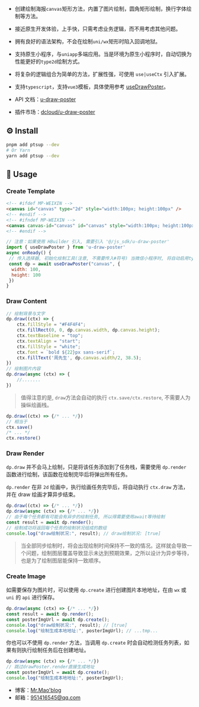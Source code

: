- 创建绘制海报`canvas`矩形方法，内置了图片绘制，圆角矩形绘制，换行字体绘制等方法。
- 接近原生开发体验，上手快，只需考虑业务逻辑，而不用考虑其他问题。
- 拥有良好的语法架构，不会在绘制`uni/wx`矩形时陷入回调地狱。
- 支持原生小程序，与`uniapp`多端应用。当是环境为原生小程序时，自动切换为性能更好的`type2d`绘制方式。
- 将复杂的逻辑组合为简单的方法，扩展性强，可使用 `use|useCtx` 引入扩展。
- 支持`typescript`，支持`vue3`模板，具体使用参考 [useDrawPoster](https://github.com/TuiMao233/u-draw-poster/tree/master/docs/use.md)。

- API 文档：[u-draw-poster](https://tuimao233.gitee.io/mao-blog/my-extends/u-draw-poster.html)
- 插件市场：[dcloud/u-draw-poster](https://ext.dcloud.net.cn/plugin?id=3237)

## ⚙️ Install

```sh
pnpm add ptsup --dev
# Or Yarn
yarn add ptsup --dev
```

## 📖 Usage

### Create Template

~~~html
<!-- #ifdef MP-WEIXIN -->
<canvas id="canvas" type="2d" style="width:100px; height:100px" />
<!-- #endif -->
<!-- #ifndef MP-WEIXIN -->
<canvas canvas-id="canvas" id="canvas" style="width:100px; height:100px" />
<!-- #endif -->
~~~

~~~js
// 注意：如果使用 HBuilder 引入, 需要引入 '@/js_sdk/u-draw-poster'
import { useDrawPoster } from 'u-draw-poster'
async onReady() {
 // 传入选择器, 初始化绘制工具(注意, 不需要传入#符号) 当微信小程序时, 将自动启用type2d绘制
 const dp = await useDrawPoster("canvas", {
  width: 100,
  height: 100
 })
}
~~~

### Draw Content

~~~js
// 绘制背景与文字
dp.draw((ctx) => {
    ctx.fillStyle = "#F4F4F4";
    ctx.fillRect(0, 0, dp.canvas.width, dp.canvas.height);
    ctx.textBaseline = "top";
    ctx.textAlign = "start";
    ctx.fillStyle = "white";
    ctx.font = `bold ${22}px sans-serif`;
    ctx.fillText('周先生', dp.canvas.width/2, 38.5);
})
// 绘制图片内容
dp.draw(async (ctx) => {
    //.......
})
~~~

> 值得注意的是, `draw`方法会自动的执行 `ctx.save/ctx.restore`, 不需要人为操纵绘画栈。

~~~js
dp.draw((ctx) => {/* ... */})
// 相当于
ctx.save()
/* ... */
ctx.restore()
~~~

### Draw Render

`dp.draw` 并不会马上绘制，只是将该任务添加到了任务栈，需要使用 `dp.render` 函数进行绘制，该函数在绘制完毕后将弹出所有任务。

`dp.render` 在非 `2d` 绘画中，执行绘画任务完毕后，将自动执行 `ctx.draw` 方法，并在 draw 绘画才算异步结束。

~~~js
dp.draw((ctx) => {/* ... */})
dp.draw(async (ctx) => {/* ... */})
// 由于每个任务都有可能会有异步的绘制任务, 所以得需要使用await等待绘制
const result = await dp.render();
// 绘制成功将返回每个任务的绘制状况组成的数组
console.log("draw绘制状况:", result); // draw绘制状况: [true]
~~~

> 当全部同步绘制时，将会出现绘制时间保持不一致的情况。这样就会导致一个问题，绘制图层覆盖导致显示未达到预期效果，之所以设计为异步等待，也是为了绘制图层能保持一致顺序。

### Create Image

如需要保存为图片时，可以使用 `dp.create` 进行创建图片本地地址，在由 `wx` 或 `uni` 的 `api` 进行保存。

~~~js
dp.draw(async (ctx) => {/* ... */})
const result = await dp.render();
const posterImgUrl = await dp.create();
console.log("draw绘制状况:", result); // [true]
console.log("绘制生成本地地址:", posterImgUrl); // ...tmp...
~~~


你也可以不使用 `dp.render` 方法，当调用 `dp.create` 时会自动检测任务列表，如果有则执行绘制任务后在创建地址。

~~~js
dp.draw(async (ctx) => {/* ... */})
// 跳过drawPoster.render直接生成地址
const posterImgUrl = await dp.create();
console.log("绘制生成本地地址:", posterImgUrl);
~~~

- 博客：[Mr.Mao'blog](https://tuimao233.gitee.io/mao-blog/)
- 邮箱：951416545@qq.com